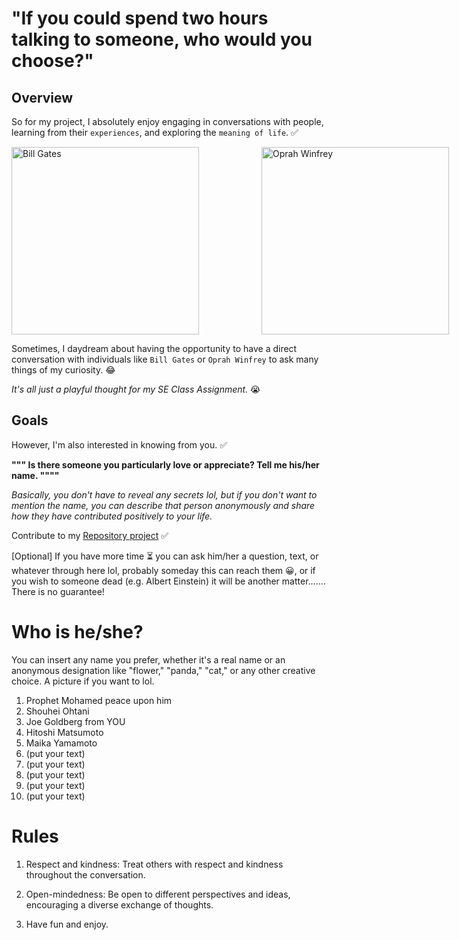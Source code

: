 # "If you could spend two hours talking to someone, who would you choose?"

## Overview

So for my project, I absolutely enjoy engaging in conversations with people, learning from their `experiences`, and exploring the `meaning of life`.  ✅

<div style="display: flex;">
  <img src="https://upload.wikimedia.org/wikipedia/commons/thumb/a/a8/Bill_Gates_2017_%28cropped%29.jpg/800px-Bill_Gates_2017_%28cropped%29.jpg" alt="Bill Gates" width="300" style="margin-right: 100px;">
  <img src="https://upload.wikimedia.org/wikipedia/commons/thumb/b/bf/Oprah_in_2014.jpg/800px-Oprah_in_2014.jpg" alt="Oprah Winfrey" width="300">
</div>


Sometimes, I daydream about having the opportunity to have a direct conversation with individuals like `Bill Gates` or `Oprah Winfrey` to ask many things of my curiosity. 😂

_It's all just a playful thought for my SE Class Assignment._ 😭 

## Goals
However, I'm also interested in knowing from you. ✅ 

**""" Is there someone you particularly love or appreciate? Tell me his/her name. """"** 

_Basically, you don't have to reveal any secrets lol, but if you don't want to mention the name, you can describe that person anonymously and share how they have contributed positively to your life._ 

Contribute to my [Repository project](https://github.com/Indirafyn/AttractingContributors-Someone) ✅

[Optional] If you have more time ⏳ you can ask him/her a question, text, or whatever through here lol, probably someday this can reach them 😀, or if you wish to someone dead (e.g. Albert Einstein) it will be another matter....... There is no guarantee!


# Who is he/she?

You can insert any name you prefer, whether it's a real name or an anonymous designation like "flower," "panda," "cat," or any other creative choice. A picture if you want to lol.
1. Prophet Mohamed peace upon him
2. Shouhei Ohtani
3. Joe Goldberg from YOU
4. Hitoshi Matsumoto
5. Maika Yamamoto
6. (put your text)
7. (put your text)
8. (put your text)
9. (put your text)
10. (put your text)


# Rules

1. Respect and kindness: Treat others with respect and kindness throughout the conversation.

2. Open-mindedness: Be open to different perspectives and ideas, encouraging a diverse exchange of thoughts.

3. Have fun and enjoy.
